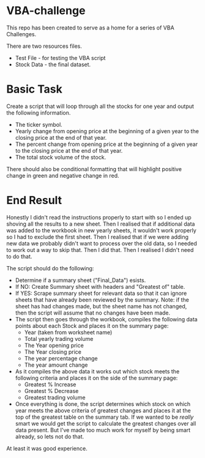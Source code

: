 # VBA-challenge
This repo has been created to serve as a home for a series of VBA Challenges.

There are two resources files.
* Test File - for testing the VBA script
* Stock Data - the final dataset.

# Basic Task 

Create a script that will loop through all the stocks for one year and output the following information.
* The ticker symbol.
* Yearly change from opening price at the beginning of a given year to the closing price at the end of that year.
* The percent change from opening price at the beginning of a given year to the closing price at the end of that year.
* The total stock volume of the stock.

There should also be conditional formatting that will highlight positive change in green and negative change in red.

# End Result

Honestly I didn't read the instructions properly to start with so I ended up shoving all the results to a new sheet. Then I realised that if additional data was added to the workbook in new yearly sheets, it wouldn't work properly so I had to exclude the first sheet. Then I realised that if we were adding new data we probably didn't want to process over the old data, so I needed to work out a way to skip that. Then I did that. Then I realised I didn't need to do that. 

The script should do the following:
* Determine if a summary sheet ("Final_Data") esists.
* If NO: Create Summary sheet with headers and "Greatest of" table.
* If YES: Scrape summary sheet for relevant data so that it can ignore sheets that have already been reviewed by the summary. Note: if the sheet has had changes made, but the sheet name has not changed, then the script will assume that no changes have been made.
* The script then goes through the workbook, compiles the following data points about each Stock and places it on the summary page:
  * Year (taken from worksheet name)
  * Total yearly trading volume
  * The Year opening price
  * The Year closing price
  * The year percentage change
  * The year amount change
* As it compiles the above data it works out which stock meets the following criteria and places it on the side of the summary page:
  * Greatest % Increase
  * Greatest % Decrease
  * Greatest trading volume
* Once everything is done, the script determines which stock on which year meets the above criteria of greatest changes and places it at the top of the greatest table on the summary tab. If we wanted to be *really* smart we would get the script to calculate the greatest changes over all data present. But I've made too much work for myself by being smart already, so lets not do that.  

At least it was good experience. 
